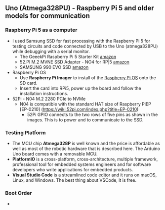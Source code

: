 ## Uno (Atmega328PU) - Raspberry Pi 5 and older models for communication

### Raspberry Pi 5 as a computer
- I used Samsung SSD for fast processing with the Raspberry Pi 5 for testing circuits and code connected by USB to the Uno (atmega328PU) while debugging with a serial monitor.
  - The GeeekPi Raspberry Pi 5 Starter Kit [amazon](https://www.amazon.com/GeeekPi-Raspberry-Starter-Active-Readers/dp/B0CQXJXG8F)
  - 52.PI M.2 MVNE SSD Adapter - NO4 for RP|5 [amazon](https://www.amazon.com/GeeekPi-NVMe-Adapter-Raspberry-Support/dp/B0CRK4YB4C?ref_=ast_sto_dp)
  - SAMSUNG 990 EVO SSD [amazon](https://www.amazon.com/Samsung-Internal-Computer-MZ-V9E1T0B-AM/dp/B0CRCC9863?th=1)
- Raspberry Pi OS
  - Use **Raspberry Pi Imager** to install of the [Raspberry Pi OS](https://www.raspberrypi.com/software/) onto the SD card.
  - Insert the card into RPi5, power up the board and follow the installation instructions.
- 52Pi - N04 M.2 2280 PCIe to NVMe
  - N04 is compatible with the standard HAT size of Raspberry PiEP  [EP-0210] (https://wiki.52pi.com/index.php?title=EP-0210)
    - 52Pi GPIO connects to the two rows of five pins as shown in the images. This is to power and to communicate to the SSD.

### Testing Platform
- The MCU chip **Atmega328P** is well known and the price is affordable as well as most of the robotic hardware that is described here. The Arduino Uno board comes with a removable MCU.
- **PlatformIO** is a cross-platform, cross-architecture, multiple framework, professional tool for embedded systems engineers and for software developers who write applications for embedded products. 
- **Visual Studio Code** is a streamlined code editor and it runs on macOS, Linux, and Windows. The best thing about VSCode, it is free.
  
### Boot Order
- 
